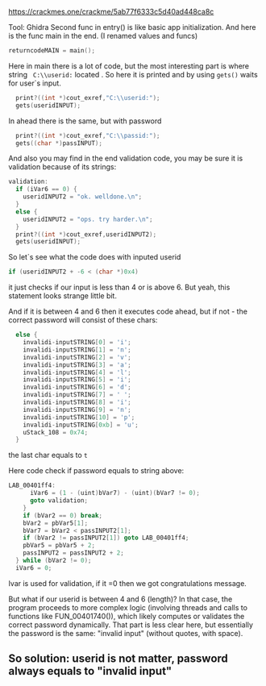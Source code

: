 https://crackmes.one/crackme/5ab77f6333c5d40ad448ca8c

Tool: Ghidra
Second func in entry() is like basic app initialization. And here is the func main in the end.  (I renamed values and funcs)
```c
returncodeMAIN = main();
```

Here in main there is a lot of code, but the most interesting part is where string ` C:\\userid:` located . 
So here it is printed and by using `gets()` waits for user\`s input. 

```c
  print?((int *)cout_exref,"C:\\userid:");
  gets(useridINPUT);
```

In ahead there is the same, but with password
```c
  print?((int *)cout_exref,"C:\\passid:");
  gets((char *)passINPUT);
```

And also you may find in the end validation code, you may be sure it is validation because of its strings:

```c
validation:
  if (iVar6 == 0) {
    useridINPUT2 = "ok. welldone.\n";
  }
  else {
    useridINPUT2 = "ops. try harder.\n";
  }
  print?((int *)cout_exref,useridINPUT2);
  gets(useridINPUT);
```


So let\`s see what the code does with inputed userid
```c
if (useridINPUT2 + -6 < (char *)0x4)
```
it just checks if our input is less than 4 or is above 6. But yeah, this statement looks strange little bit.

And if it is between 4 and 6 then it executes code ahead, but if not - the correct password will consist of these chars:
```c
  else {
    invalidi-inputSTRING[0] = 'i';
    invalidi-inputSTRING[1] = 'n';
    invalidi-inputSTRING[2] = 'v';
    invalidi-inputSTRING[3] = 'a';
    invalidi-inputSTRING[4] = 'l';
    invalidi-inputSTRING[5] = 'i';
    invalidi-inputSTRING[6] = 'd';
    invalidi-inputSTRING[7] = ' ';
    invalidi-inputSTRING[8] = 'i';
    invalidi-inputSTRING[9] = 'n';
    invalidi-inputSTRING[10] = 'p';
    invalidi-inputSTRING[0xb] = 'u';
    uStack_108 = 0x74;
  }
```
the last char equals to `t`

Here code check if password equals to string above:
```c
LAB_00401ff4:
      iVar6 = (1 - (uint)bVar7) - (uint)(bVar7 != 0);
      goto validation;
    }
    if (bVar2 == 0) break;
    bVar2 = pbVar5[1];
    bVar7 = bVar2 < passINPUT2[1];
    if (bVar2 != passINPUT2[1]) goto LAB_00401ff4;
    pbVar5 = pbVar5 + 2;
    passINPUT2 = passINPUT2 + 2;
  } while (bVar2 != 0);
  iVar6 = 0;
```

Ivar is used for validation, if it =0 then we got congratulations message.


But what if our userid is between 4 and 6 (length)?
In that case, the program proceeds to more complex logic (involving threads and calls to functions like FUN_00401740()), which likely computes or validates the correct password dynamically. That part is less clear here, but essentially the password is the same: "invalid input" (without quotes, with space).


## So solution: userid is not matter, password always equals to "invalid input"
